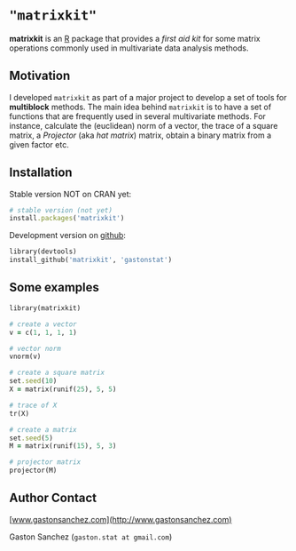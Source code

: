 # `"matrixkit"`

**matrixkit** is an [R](http://www.r-project.org/) package that provides a *first aid kit* for some matrix operations commonly used in multivariate data analysis methods.


## Motivation

I developed `matrixkit` as part of a major project to develop a set of tools for **multiblock** methods. The main idea behind `matrixkit` is to have a set of functions that are frequently used in several multivariate methods. For instance, calculate the (euclidean) norm of a vector, the trace of a square matrix, a *Projector* (aka *hat matrix*) matrix, obtain a binary matrix from a given factor etc.


## Installation

Stable version NOT on CRAN yet:

```ruby
# stable version (not yet)
install.packages('matrixkit')
```

Development version on [github](https://github.com/gastonstat/matrixkit):

```ruby
library(devtools)
install_github('matrixkit', 'gastonstat')
```

## Some examples
```ruby
library(matrixkit)

# create a vector 
v = c(1, 1, 1, 1)

# vector norm
vnorm(v)

# create a square matrix
set.seed(10)
X = matrix(runif(25), 5, 5)

# trace of X
tr(X)

# create a matrix
set.seed(5)
M = matrix(runif(15), 5, 3)

# projector matrix
projector(M)
```


Author Contact
--------------
[www.gastonsanchez.com](http://www.gastonsanchez.com)

Gaston Sanchez (`gaston.stat at gmail.com`)

